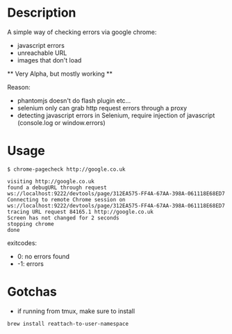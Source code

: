 # Description

A simple way of checking errors via google chrome:
- javascript errors
- unreachable URL
- images that don't load

** Very Alpha, but mostly working **

Reason:
- phantomjs doesn't do flash plugin etc...
- selenium only can grab http request errors through a proxy
- detecting javascript errors in Selenium, require injection of javascript (console.log or window.errors)

# Usage
```
$ chrome-pagecheck http://google.co.uk

visiting http://google.co.uk
found a debugURL through request ws://localhost:9222/devtools/page/312EA575-FF4A-67AA-398A-061118E68ED7
Connecting to remote Chrome session on ws://localhost:9222/devtools/page/312EA575-FF4A-67AA-398A-061118E68ED7
tracing URL request 84165.1 http://google.co.uk
Screen has not changed for 2 seconds
stopping chrome
done
```

exitcodes:
- 0: no errors found
- -1: errors

# Gotchas
- if running from tmux, make sure to install

`brew install reattach-to-user-namespace`

